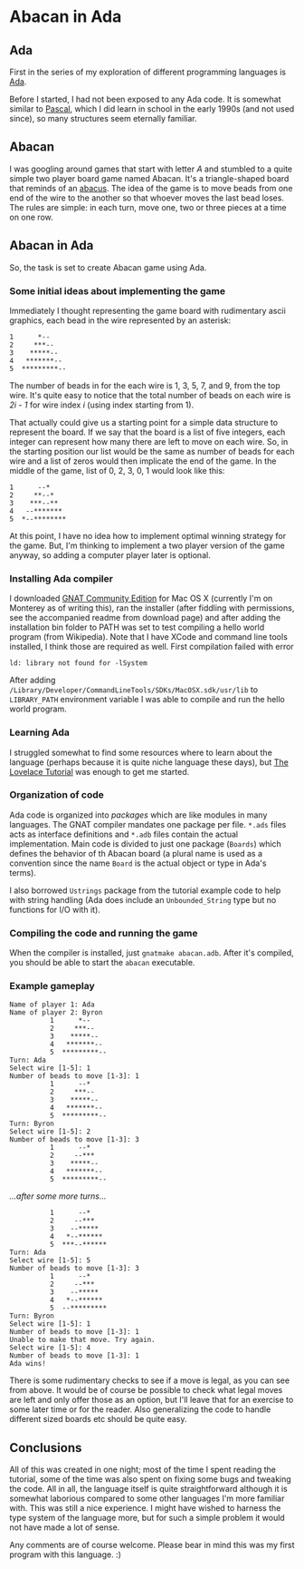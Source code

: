 # Abacan in Ada

## Ada

First in the series of my exploration of different programming languages is [Ada](https://en.wikipedia.org/wiki/Ada_(programming_language)).

Before I started, I had not been exposed to any Ada code. It is somewhat similar to [Pascal](https://en.wikipedia.org/wiki/Pascal_(programming_language)), which I did learn in school in the early 1990s (and not used since), so many structures seem eternally familiar.

## Abacan

I was googling around games that start with letter *A* and stumbled to a quite simple two player board game named Abacan. It's a triangle-shaped board that reminds of an [abacus](https://en.wikipedia.org/wiki/Abacus#School_abacus). The idea of the game is to move beads from one end of the wire to the another so that whoever moves the last bead loses. The rules are simple: in each turn, move one, two or three pieces at a time on one row.

## Abacan in Ada

So, the task is set to create Abacan game using Ada.

### Some initial ideas about implementing the game

Immediately I thought representing the game board with rudimentary ascii graphics, each bead in the wire represented by an asterisk:

    1      *--
    2     ***--
    3    *****--
    4   *******--
    5  *********--

The number of beads in for the each wire is 1, 3, 5, 7, and 9, from the top wire. It's quite easy to notice that the total number of beads on each wire is *2i - 1* for wire index *i* (using index starting from 1).

That actually could give us a starting point for a simple data structure to represent the board. If we say that the board is a list of five integers, each integer can represent how many there are left to move on each wire. So, in the starting position our list would be the same as number of beads for each wire and a list of zeros would then implicate the end of the game. In the middle of the game, list of 0, 2, 3, 0, 1 would look like this:

    1      --*
    2     **--*
    3    ***--**
    4   --*******
    5  *--********

At this point, I have no idea how to implement optimal winning strategy for the game. But, I'm thinking to implement a two player version of the game anyway, so adding a computer player later is optional.

### Installing Ada compiler

I downloaded [GNAT Community Edition](https://www.adacore.com/download/more) for Mac OS X (currently I'm on Monterey as of writing this), ran the installer (after fiddling with permissions, see the accompanied readme from download page) and after adding the installation bin folder to PATH was set to test compiling a hello world program (from Wikipedia). Note that I have XCode and command line tools installed, I think those are required as well. First compilation failed with error

    ld: library not found for -lSystem

After adding ``/Library/Developer/CommandLineTools/SDKs/MacOSX.sdk/usr/lib`` to ``LIBRARY_PATH`` environment variable I was able to compile and run the hello world program.

### Learning Ada

I struggled somewhat to find some resources where to learn about the language (perhaps because it is quite niche language these days), but [The Lovelace Tutorial](https://www.adahome.com/Tutorials/Lovelace/lovelace.htm) was enough to get me started.

### Organization of code

Ada code is organized into *packages* which are like modules in many languages. The GNAT compiler mandates one package per file. ``*.ads`` files acts as interface definitions and ``*.adb`` files contain the actual implementation. Main code is divided to just one package (``Boards``) which defines the behavior of th Abacan board (a plural name is used as a convention since the name ``Board`` is the actual object or type in Ada's terms).

I also borrowed ``Ustrings`` package from the tutorial example code to help with string handling (Ada does include an ``Unbounded_String`` type but no functions for I/O with it).

### Compiling the code and running the game

When the compiler is installed, just ``gnatmake abacan.adb``. After it's compiled, you should be able to start the ``abacan`` executable.

### Example gameplay

    Name of player 1: Ada
    Name of player 2: Byron
              1      *--
              2     ***--
              3    *****--
              4   *******--
              5  *********--
    Turn: Ada
    Select wire [1-5]: 1
    Number of beads to move [1-3]: 1
              1      --*
              2     ***--
              3    *****--
              4   *******--
              5  *********--
    Turn: Byron
    Select wire [1-5]: 2
    Number of beads to move [1-3]: 3
              1      --*
              2     --***
              3    *****--
              4   *******--
              5  *********--

*...after some more turns...*

              1      --*
              2     --***
              3    --*****
              4   *--******
              5  ***--******
    Turn: Ada
    Select wire [1-5]: 5
    Number of beads to move [1-3]: 3
              1      --*
              2     --***
              3    --*****
              4   *--******
              5  --*********
    Turn: Byron
    Select wire [1-5]: 1
    Number of beads to move [1-3]: 1
    Unable to make that move. Try again.
    Select wire [1-5]: 4
    Number of beads to move [1-3]: 1
    Ada wins!

There is some rudimentary checks to see if a move is legal, as you can see from above. It would be of course be possible to check what legal moves are left and only offer those as an option, but I'll leave that for an exercise to some later time or for the reader. Also generalizing the code to handle different sized boards etc should be quite easy.

## Conclusions

All of this was created in one night; most of the time I spent reading the tutorial, some of the time was also spent on fixing some bugs and tweaking the code. All in all, the language itself is quite straightforward although it is somewhat laborious compared to some other languages I'm more familiar with. This was still a nice experience. I might have wished to harness the type system of the language more, but for such a simple problem it would not have made a lot of sense.

Any comments are of course welcome. Please bear in mind this was my first program with this language. :)